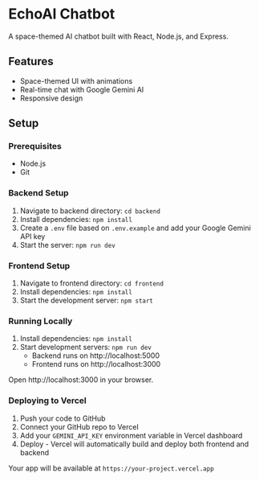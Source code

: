 # EchoAI Chatbot

A space-themed AI chatbot built with React, Node.js, and Express.

## Features

- Space-themed UI with animations
- Real-time chat with Google Gemini AI
- Responsive design

## Setup

### Prerequisites

- Node.js
- Git

### Backend Setup

1. Navigate to backend directory: `cd backend`
2. Install dependencies: `npm install`
3. Create a `.env` file based on `.env.example` and add your Google Gemini API key
4. Start the server: `npm run dev`

### Frontend Setup

1. Navigate to frontend directory: `cd frontend`
2. Install dependencies: `npm install`
3. Start the development server: `npm start`

### Running Locally

1. Install dependencies: `npm install`
2. Start development servers: `npm run dev`
   - Backend runs on http://localhost:5000
   - Frontend runs on http://localhost:3000

Open http://localhost:3000 in your browser.

### Deploying to Vercel

1. Push your code to GitHub
2. Connect your GitHub repo to Vercel
3. Add your `GEMINI_API_KEY` environment variable in Vercel dashboard
4. Deploy - Vercel will automatically build and deploy both frontend and backend

Your app will be available at `https://your-project.vercel.app`
